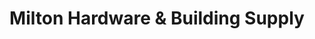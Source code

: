 ---
title: "Milton Hardware & Building Supply"
url: /milton/milton-hardware-und-building-supply/
shop: Eisenwaren
---